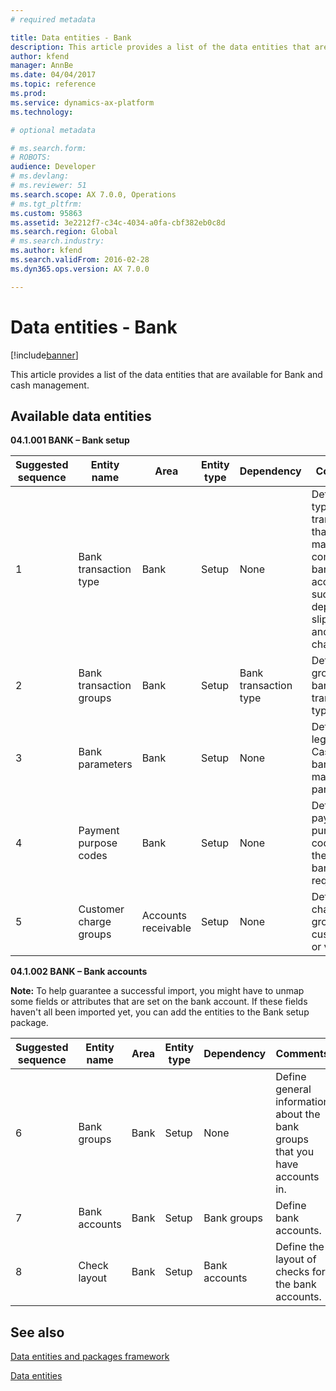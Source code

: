```yaml
---
# required metadata

title: Data entities - Bank
description: This article provides a list of the data entities that are available for Bank and cash management.
author: kfend
manager: AnnBe
ms.date: 04/04/2017
ms.topic: reference
ms.prod: 
ms.service: dynamics-ax-platform
ms.technology: 

# optional metadata

# ms.search.form: 
# ROBOTS: 
audience: Developer
# ms.devlang: 
# ms.reviewer: 51
ms.search.scope: AX 7.0.0, Operations
# ms.tgt_pltfrm: 
ms.custom: 95863
ms.assetid: 3e2212f7-c34c-4034-a0fa-cbf382eb0c8d
ms.search.region: Global
# ms.search.industry: 
ms.author: kfend
ms.search.validFrom: 2016-02-28
ms.dyn365.ops.version: AX 7.0.0

---
```


# Data entities - Bank

[!include[banner](../includes/banner.md)]


This article provides a list of the data entities that are available for Bank and cash management.

Available data entities
-----------------------

**04.1.001 BANK – Bank setup**

| Suggested sequence | Entity name             | Area                | Entity type | Dependency            | Comments                                                                                                                    |
|--------------------|-------------------------|---------------------|-------------|-----------------------|-----------------------------------------------------------------------------------------------------------------------------|
| 1                  | Bank transaction type   | Bank                | Setup       | None                  | Define the types of transactions that are made in company bank accounts, such as deposit slips, fees, and interest charges. |
| 2                  | Bank transaction groups | Bank                | Setup       | Bank transaction type | Define groups of bank transaction types.                                                                                    |
| 3                  | Bank parameters         | Bank                | Setup       | None                  | Define the legal entity’s Cash and bank management parameters.                                                              |
| 4                  | Payment purpose codes   | Bank                | Setup       | None                  | Define payment purpose codes for the central bank, if it’s required.                                                        |
| 5                  | Customer charge groups  | Accounts receivable | Setup       | None                  | Define charges groups for customers or vendors.                                                                             |

**04.1.002 BANK – Bank accounts**

**Note:** To help guarantee a successful import, you might have to unmap some fields or attributes that are set on the bank account. If these fields haven't all been imported yet, you can add the entities to the Bank setup package.

| Suggested sequence | Entity name   | Area | Entity type | Dependency    | Comments                                                                    |
|--------------------|---------------|------|-------------|---------------|-----------------------------------------------------------------------------|
| 6                  | Bank groups   | Bank | Setup       | None          | Define general information about the bank groups that you have accounts in. |
| 7                  | Bank accounts | Bank | Setup       | Bank groups   | Define bank accounts.                                                       |
| 8                  | Check layout  | Bank | Setup       | Bank accounts | Define the layout of checks for the bank accounts.                          |

See also
--------

[Data entities and packages framework](data-entities-data-packages.md)

[Data entities](data-entities.md)



